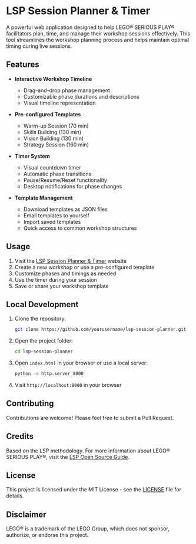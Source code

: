 # LSP Session Planner & Timer

A powerful web application designed to help LEGO® SERIOUS PLAY® facilitators plan, time, and manage their workshop sessions effectively. This tool streamlines the workshop planning process and helps maintain optimal timing during live sessions.

## Features

- **Interactive Workshop Timeline**
  - Drag-and-drop phase management
  - Customizable phase durations and descriptions
  - Visual timeline representation

- **Pre-configured Templates**
  - Warm-up Session (70 min)
  - Skills Building (130 min)
  - Vision Building (130 min)
  - Strategy Session (160 min)

- **Timer System**
  - Visual countdown timer
  - Automatic phase transitions
  - Pause/Resume/Reset functionality
  - Desktop notifications for phase changes

- **Template Management**
  - Download templates as JSON files
  - Email templates to yourself
  - Import saved templates
  - Quick access to common workshop structures

## Usage

1. Visit the [LSP Session Planner & Timer](https://yourusername.github.io/lsp-session-planner/) website
2. Create a new workshop or use a pre-configured template
3. Customize phases and timings as needed
4. Use the timer during your session
5. Save or share your workshop template

## Local Development

1. Clone the repository:
   ```bash
   git clone https://github.com/yourusername/lsp-session-planner.git
   ```

2. Open the project folder:
   ```bash
   cd lsp-session-planner
   ```

3. Open `index.html` in your browser or use a local server:
   ```bash
   python -m http.server 8000
   ```

4. Visit `http://localhost:8000` in your browser

## Contributing

Contributions are welcome! Please feel free to submit a Pull Request.

## Credits

Based on the LSP methodology. For more information about LEGO® SERIOUS PLAY®, visit the [LSP Open Source Guide](https://www.innovationtraining.org/lego-serious-play-open-source-pdf-guide/).

## License

This project is licensed under the MIT License - see the [LICENSE](LICENSE) file for details.

## Disclaimer

LEGO® is a trademark of the LEGO Group, which does not sponsor, authorize, or endorse this project. 